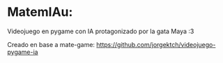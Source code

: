 # MatemIAu:
Videojuego en pygame con IA protagonizado por la gata Maya :3 

Creado en base a mate-game: https://github.com/jorgektch/videojuego-pygame-ia
